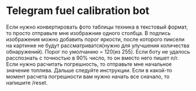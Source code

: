 # Telegram fuel calibration bot
Если нужно конвертировать фото таблицы техника в текстовый формат, то просто отправьте мне изображние одного столбца. В подпись изображения можно добавить порог яркости, после которого пиксели на картинке не будут рассматриватся(нужно для улучшения количества обнаружений). Порог по умолчанию = 120(из 255). Если боту не удалось расспознать с точностью в 90% число, то он вместо него пишет n/r.
Если нужно расчитать погрешность, то отправьте мне начальное значение топлива. Дальше следуйте инструкции. Если в какой-то момент расчета погрешности вам нужно начать все сначало, то напишите /reset.
